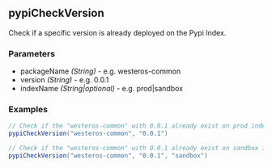 ## pypiCheckVersion

Check if a specific version is already deployed on the Pypi Index.

### Parameters

* packageName _(String)_ - e.g. westeros-common
* version _(String)_ - e.g. 0.0.1
* indexName _(String|optional)_ - e.g. prod|sandbox

### Examples

```groovy
// Check if the "westeros-common" with 0.0.1 already exist on prod index.
pypiCheckVersion("westeros-common", "0.0.1")

// Check if the "westeros-common" with 0.0.1 already exist on sandbox index.
pypiCheckVersion("westeros-common", "0.0.1", "sandbox")
```
